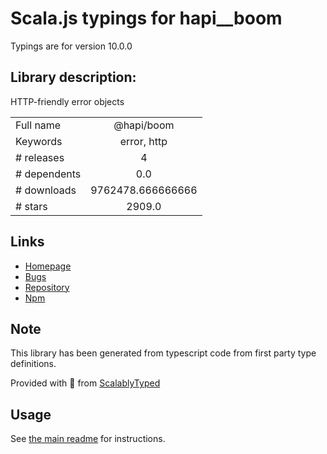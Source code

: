 
# Scala.js typings for hapi__boom

Typings are for version 10.0.0

## Library description:
HTTP-friendly error objects

|                    |                 |
| ------------------ | :-------------: |
| Full name          | @hapi/boom |
| Keywords           | error, http |
| # releases         | 4 |
| # dependents       | 0.0 |
| # downloads        | 9762478.666666666 |
| # stars            | 2909.0 |

## Links
- [Homepage](https://github.com/hapijs/boom#readme)
- [Bugs](https://github.com/hapijs/boom/issues)
- [Repository](https://github.com/hapijs/boom)
- [Npm](https://www.npmjs.com/package/%40hapi%2Fboom)
    


## Note
This library has been generated from typescript code from first party type definitions.

Provided with :purple_heart: from [ScalablyTyped](https://github.com/oyvindberg/ScalablyTyped)

## Usage
See [the main readme](../../readme.md) for instructions.


